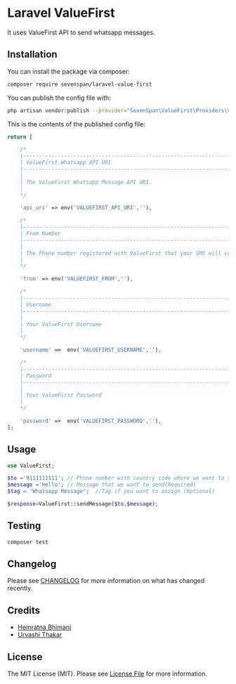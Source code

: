 # Laravel ValueFirst

It uses ValueFirst API to send whatsapp messages.

## Installation

You can install the package via composer:

```bash
composer require sevenspan/laravel-value-first
```

You can publish the config file with:
```bash
php artisan vendor:publish --provider="SevenSpan\ValueFirst\Providers\ValueFirstServiceProvider" --tag="config"
```

This is the contents of the published config file:

```php
return [

    /*
    |--------------------------------------------------------------------------
    | ValueFirst Whatsapp API URI
    |--------------------------------------------------------------------------
    |
    | The ValueFirst Whatsapp Message API URI.
    |
    */

    'api_uri' => env('VALUEFIRST_API_URI',''),

    /*
    |--------------------------------------------------------------------------
    | From Number
    |--------------------------------------------------------------------------
    |
    | The Phone number registered with ValueFirst that your SMS will come from
    |
    */

    'from' => env('VALUEFIRST_FROM',''),

    /*
    |--------------------------------------------------------------------------
    | Username
    |--------------------------------------------------------------------------
    |
    | Your ValueFirst Username
    |
    */

    'username' =>  env('VALUEFIRST_USERNAME',''),

    /*
    |--------------------------------------------------------------------------
    | Password
    |--------------------------------------------------------------------------
    |
    | Your ValueFirst Password
    |
    */

    'password' =>  env('VALUEFIRST_PASSWORD',''),
];
```

## Usage

``` php
use ValueFirst;

$to ='9111111111'; // Phone number with country code where we want to send message(Required)
$message ='Hello'; // Message that we want to send(Required)
$tag = 'Whatsapp Message';  //Tag if you want to assign (Optional)

$response=ValueFirst::sendMessage($to,$message);
```

## Testing

``` bash
composer test
```

## Changelog

Please see [CHANGELOG](CHANGELOG.md) for more information on what has changed recently.


## Credits

- [Hemratna Bhimani](https://github.com/hemratna)
- [Urvashi Thakar](https://github.com/UrvashiThakar)

## License

The MIT License (MIT). Please see [License File](LICENSE.md) for more information.

